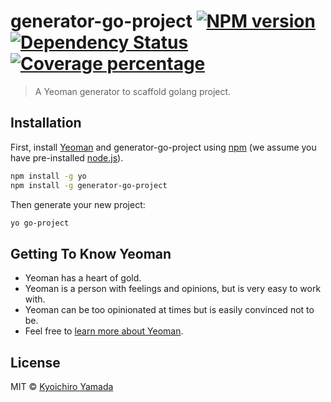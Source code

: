 # generator-go-project [![NPM version][npm-image]][npm-url] [![Dependency Status][daviddm-image]][daviddm-url] [![Coverage percentage][coveralls-image]][coveralls-url]
> A Yeoman generator to scaffold golang project.

## Installation

First, install [Yeoman](http://yeoman.io) and generator-go-project using [npm](https://www.npmjs.com/) (we assume you have pre-installed [node.js](https://nodejs.org/)).

```bash
npm install -g yo
npm install -g generator-go-project
```

Then generate your new project:

```bash
yo go-project
```

## Getting To Know Yeoman

 * Yeoman has a heart of gold.
 * Yeoman is a person with feelings and opinions, but is very easy to work with.
 * Yeoman can be too opinionated at times but is easily convinced not to be.
 * Feel free to [learn more about Yeoman](http://yeoman.io/).

## License

MIT © [Kyoichiro Yamada](https://kyoh.net)


[npm-image]: https://badge.fury.io/js/generator-go-project.svg
[npm-url]: https://npmjs.org/package/generator-go-project
[daviddm-image]: https://david-dm.org/kyoh86/generator-go-project.svg?theme=shields.io
[daviddm-url]: https://david-dm.org/kyoh86/generator-go-project
[coveralls-image]: https://coveralls.io/repos/kyoh86/generator-go-project/badge.svg
[coveralls-url]: https://coveralls.io/r/kyoh86/generator-go-project

